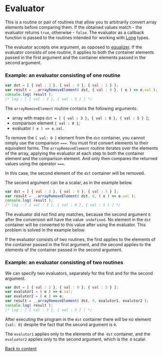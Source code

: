 # Evaluator

This is a routine or pair of routines that allow you to arbitrarily convert array elements before comparing them. If the obtained values match - the evaluator returns <code>true</code>, otherwise - <code>false</code>. The evaluator as a callback function is passed to the routines intended for working with [Long](./Long.md) types.

The evaluator accepts one argument, as opposed to [equalizer](./Equalizer.md).
If the evaluator consists of one routine, it applies to both the container elements passed in the first argument and the container elements passed in the second argument.

### Example: an evaluator consisting of one routine

```js
var dst = [ { val : 3 }, { val : 0 }, { val : 5 } ];
var result = _.arrayRemoveElement( dst, { val : 0 }, ( e ) => e.val );
console.log( result );
/* log : [ { val : 3 }, { val : 5 } ] */
```

The `arrayRemoveElement` routine contains the following arguments:

- array with maps `dst = [ { val : 3 }, { val : 0 }, { val : 5 } ]`;
- comparison element `{ val : 0 }`;
- evaluator `( e ) => e.val`.

To remove the `{ val: 0 }` element from the `dst` container, you cannot simply use the comparison  `===`. You must first convert elements to their equivalent forms. The `arrayRemoveElement` routine iterates over the elements of the array, applying the evaluator at each step to both the container element and the comparison element. And only then compares the returned values using the operator `===`.

In this case, the second element of the `dst` container will be removed.

The second argument can be a scalar, as in the example below.

```js
var dst = [ { val : 3 }, { val : 0 }, { val : 5 } ];
var result = _.arrayRemoveElement( dst, 0, ( e ) => e.val );
console.log( result );
/* log : [ { val : 3 }, { val : 0 }, { val : 5 } ] */
```

The evaluator did not find any matches, because the second argument `0` after the conversion will have the value` undefined`. No element in the `dst` container will be converted to this value after using the evaluator. This problem is solved in the example below.

If the evaluator consists of two routines, the first applies to the elements of the container passed in the first argument, and the second applies to the elements of the container passed in the second argument.

### Example: an evaluator consisting of two routines

We can specify two evaluators, separately for the first and for the second argument.

```js
var dst = [ { val : 3 }, { val : 0 }, { val : 5 } ];
var evalutor1 = ( e ) => e.val;
var evalutor2 = ( e ) => e;
var result = _.arrayRemoveElement( dst, 0, evalutor1, evalutor2 );
console.log( result );
/* log : [ { val : 3 }, { val : 5 } ] */
```

After executing the program in the `dst` container there will be no element `{val: 0}` despite the fact that the second argument is `0`.

The `evalutor1` applies only to the elements of the` dst` container, and the `evaluator2` applies only to the second argument, which is the` 0` scalar.

[Back to content](../README.md#Concepts)

